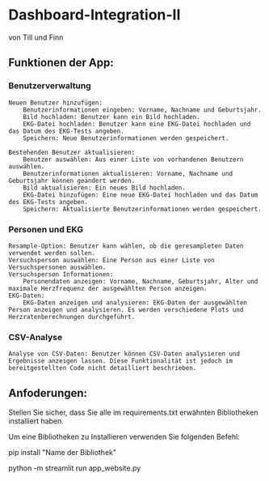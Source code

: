 # Dashboard-Integration-II
von Till und Finn

## Funktionen der App:

### Benutzerverwaltung

    Neuen Benutzer hinzufügen:
        Benutzerinformationen eingeben: Vorname, Nachname und Geburtsjahr.
        Bild hochladen: Benutzer kann ein Bild hochladen.
        EKG-Datei hochladen: Benutzer kann eine EKG-Datei hochladen und das Datum des EKG-Tests angeben.
        Speichern: Neue Benutzerinformationen werden gespeichert.

    Bestehenden Benutzer aktualisieren:
        Benutzer auswählen: Aus einer Liste von vorhandenen Benutzern auswählen.
        Benutzerinformationen aktualisieren: Vorname, Nachname und Geburtsjahr können geändert werden.
        Bild aktualisieren: Ein neues Bild hochladen.
        EKG-Datei hinzufügen: Eine neue EKG-Datei hochladen und das Datum des EKG-Tests angeben.
        Speichern: Aktualisierte Benutzerinformationen werden gespeichert.

### Personen und EKG

    Resample-Option: Benutzer kann wählen, ob die geresampleten Daten verwendet werden sollen.
    Versuchsperson auswählen: Eine Person aus einer Liste von Versuchspersonen auswählen.
    Versuchsperson Informationen:
        Personendaten anzeigen: Vorname, Nachname, Geburtsjahr, Alter und maximale Herzfrequenz der ausgewählten Person anzeigen.
    EKG-Daten:
        EKG-Daten anzeigen und analysieren: EKG-Daten der ausgewählten Person anzeigen und analysieren. Es werden verschiedene Plots und Herzratenberechnungen durchgeführt.

### CSV-Analyse

    Analyse von CSV-Daten: Benutzer können CSV-Daten analysieren und Ergebnisse anzeigen lassen. Diese Funktionalität ist jedoch im bereitgestellten Code nicht detailliert beschrieben.

## Anfoderungen:

Stellen Sie sicher, dass Sie alle im requirements.txt erwähnten Bibliotheken installiert haben.

Um eine Bibliotheken zu Installieren verwenden Sie folgenden Befehl:

pip install "Name der Bibliothek"






python -m streamlit run app_website.py
